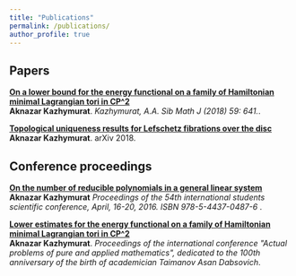 ```yaml
---
title: "Publications"
permalink: /publications/
author_profile: true
---
```


## Papers

<b>[On a lower bound for the energy functional on a family of Hamiltonian minimal Lagrangian tori in CP^2](http://kazhymurat.ml/publications/COMPASS18)</b> <br>
<b>Aknazar Kazhymurat</b>. <i>Kazhymurat, A.A. Sib Math J (2018) 59: 641.</i>.

<b>[Topological uniqueness results for Lefschetz fibrations over the disc](http://kazhymurat.ml/publications/CoT)</b> <br>
<b>Aknazar Kazhymurat</b>. arXiv 2018. 

## Conference proceedings

<b>[On the number of reducible polynomials in a general linear system](http://polishman.github.io/publications/GanGradient)</b><br>
<b>Aknazar Kazhymurat</b> <i>Proceedings of the 54th international students scientific conference, April, 16-20, 2016. ISBN 978-5-4437-0487-6
</i>. 

<b>[Lower estimates for the energy functional on a family of Hamiltonian minimal Lagrangian tori in CP^2](http://kazhymurat.ml/publications/DADM)</b><br>
<b>Aknazar Kazhymurat</b>. <i>Proceedings of the international conference "Actual problems of pure and applied mathematics", dedicated to the
100th anniversary of the birth of academician Taimanov Asan Dabsovich</i>.


